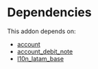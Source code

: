 # Dependencies

This addon depends on:

- [account](../../../../../oca-ocb-accounting/odoo-bringout-oca-ocb-account)
- [account_debit_note](../../../../../oca-ocb-accounting/odoo-bringout-oca-ocb-account_debit_note)
- [l10n_latam_base](../../../../../oca-ocb-l10n_europe/odoo-bringout-oca-ocb-l10n_latam_base)
